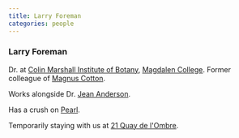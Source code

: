 ```yaml
---
title: Larry Foreman
categories: people
---
```


### Larry Foreman

Dr. at [Colin Marshall Institute of Botany](ColinMarshallInstituteOfBotany), [Magdalen College](MagdalenCollege). Former colleague of [Magnus Cotton](MagnusCotton).

Works alongside Dr. [Jean Anderson](JeanAnderson).

Has a crush on [Pearl](PearlLeRoux).

Temporarily staying with us at [21 Quay de l'Ombre](QuaydelOmbre).

